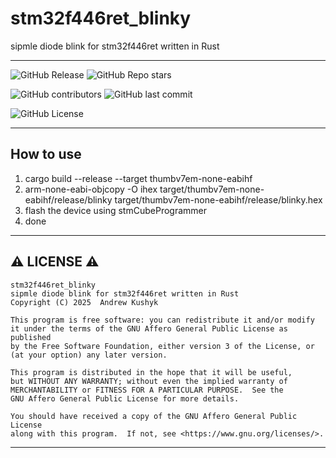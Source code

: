 # stm32f446ret_blinky
sipmle diode blink for stm32f446ret written in Rust

---

![GitHub Release](https://img.shields.io/github/v/release/git-user-cpp/stm32f446ret_blinky?style=flat-square&logo=github)
![GitHub Repo stars](https://img.shields.io/github/stars/git-user-cpp/stm32f446ret_blinky?style=flat-square&logo=github)

![GitHub contributors](https://img.shields.io/github/contributors-anon/git-user-cpp/stm32f446ret_blinky?style=flat-square&logo=github) ![GitHub last commit](https://img.shields.io/github/last-commit/git-user-cpp/stm32f446ret_blinky?style=flat-square&logo=github)

![GitHub License](https://img.shields.io/github/license/git-user-cpp/stm32f446ret_blinky?style=flat-square&logo=github)

---

## How to use

1. cargo build --release --target thumbv7em-none-eabihf
2. arm-none-eabi-objcopy -O ihex target/thumbv7em-none-eabihf/release/blinky target/thumbv7em-none-eabihf/release/blinky.hex
3. flash the device using stmCubeProgrammer
4. done

---

## ⚠️ LICENSE ⚠️

    stm32f446ret_blinky
    sipmle diode blink for stm32f446ret written in Rust
    Copyright (C) 2025  Andrew Kushyk
   
    This program is free software: you can redistribute it and/or modify
    it under the terms of the GNU Affero General Public License as published
    by the Free Software Foundation, either version 3 of the License, or
    (at your option) any later version.
   
    This program is distributed in the hope that it will be useful,
    but WITHOUT ANY WARRANTY; without even the implied warranty of
    MERCHANTABILITY or FITNESS FOR A PARTICULAR PURPOSE.  See the
    GNU Affero General Public License for more details.
   
    You should have received a copy of the GNU Affero General Public License
    along with this program.  If not, see <https://www.gnu.org/licenses/>.

---
